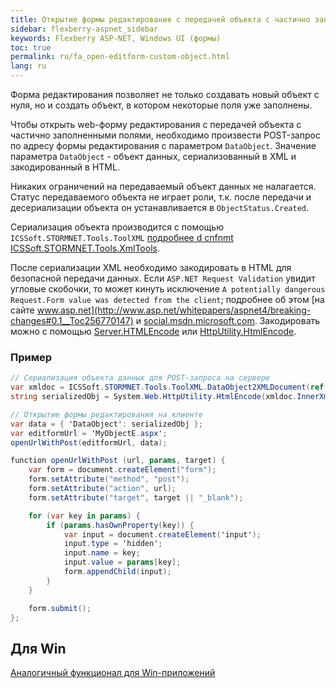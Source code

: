```yaml
---
title: Открытие формы редактирования с передачей объекта с частично заполненными полями
sidebar: flexberry-aspnet_sidebar
keywords: Flexberry ASP-NET, Windows UI (формы)
toc: true
permalink: ru/fa_open-editform-custom-object.html
lang: ru
---
```


Форма редактирования позволяет не только создавать новый объект с нуля, но и создать объект, в котором некоторые поля уже заполнены. 

Чтобы открыть web-форму редактирования с передачей объекта с частично заполненными полями, необходимо произвести POST-запрос по адресу формы редактирования с параметром `DataObject`. Значение параметра `DataObject` - объект данных, сериализованный в XML и закодированный в HTML.

Никаких ограничений на передаваемый объект данных не налагается. Статус передаваемого объекта не играет роли, т.к. после передачи и десериализации объекта он устанавливается в `ObjectStatus.Created`.

Сериализация объекта производится с помощью `ICSSoft.STORMNET.Tools.ToolXML` [подробнее d cnfnmt ICSSoft.STORMNET.Tools.XmlTools](fo_ics-soft-stormnet-tools.html).

После сериализации XML необходимо закодировать в HTML для безопасной передачи данных. Eсли `ASP.NET Request Validation` увидит угловые скобочки, то может кинуть исключение `A potentially dangerous Request.Form value was detected from the client`; подробнее об этом [на сайте www.asp.net](http://www.asp.net/whitepapers/aspnet4/breaking-changes#0.1__Toc256770147) и [social.msdn.microsoft.com](http://social.msdn.microsoft.com/forums/en-US/netfxbcl/thread/a056886b-a1ad-40f8-9f4a-f7e8db39950b/). Закодировать можно с помощью [Server.HTMLEncode](http://msdn.microsoft.com/en-us/library/ms525347(v=vs.90).aspx) или [HttpUtility.HtmlEncode](http://msdn.microsoft.com/ru-ru/library/system.web.httputility.htmlencode.aspx).

### Пример

```csharp
// Сериализация объекта данных для POST-запроса на сервере
var xmldoc = ICSSoft.STORMNET.Tools.ToolXML.DataObject2XMLDocument(ref dobj);
string serializedObj = System.Web.HttpUtility.HtmlEncode(xmldoc.InnerXml); 
```

```csharp
// Открытие формы редактирования на клиенте
var data = { 'DataObject': serializedObj };
var editformUrl = 'MyObjectE.aspx';
openUrlWithPost(editformUrl, data);

function openUrlWithPost (url, params, target) {
	var form = document.createElement("form");
	form.setAttribute("method", "post");
	form.setAttribute("action", url);
	form.setAttribute("target", target || "_blank");

	for (var key in params) {
		if (params.hasOwnProperty(key)) {
			var input = document.createElement('input');
			input.type = 'hidden';
			input.name = key;
			input.value = params[key];
			form.appendChild(input);
		}
	}

	form.submit();
};
```
## Для Win

[Аналогичный функционал для Win-приложений](fw_force-call-editing-form.html)
